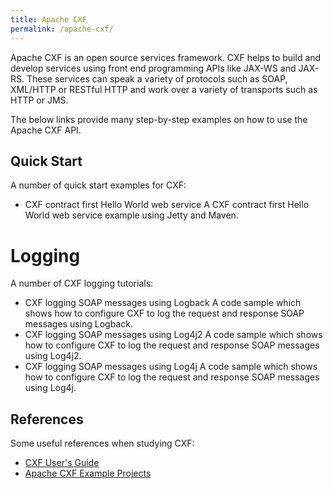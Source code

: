 ```yaml
---
title: Apache CXF
permalink: /apache-cxf/
---
```


Apache CXF is an open source services framework. CXF helps to build and develop services using front end programming APIs like JAX-WS and JAX-RS. These services can speak a variety of protocols such as SOAP, XML/HTTP or RESTful HTTP and work over a variety of transports such as HTTP or JMS.

The below links provide many step-by-step examples on how to use the Apache CXF API.

## Quick Start

A number of quick start examples for CXF:
* CXF contract first Hello World web service
A CXF contract first Hello World web service example using Jetty and Maven.

# Logging

A number of CXF logging tutorials:
* CXF logging SOAP messages using Logback
A code sample which shows how to configure CXF to log the request and response SOAP messages using Logback.
* CXF logging SOAP messages using Log4j2
A code sample which shows how to configure CXF to log the request and response SOAP messages using Log4j2.
* CXF logging SOAP messages using Log4j
A code sample which shows how to configure CXF to log the request and response SOAP messages using Log4j.

## References
Some useful references when studying CXF:
* [CXF User's Guide](https://cxf.apache.org/docs/index.html)
* [Apache CXF Example Projects](https://cxf.apache.org/docs/sample-projects.html)